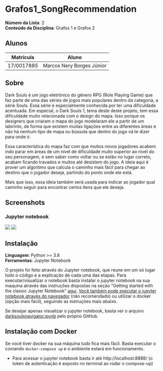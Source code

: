 # Grafos1_SongRecommendation

**Número da Lista**: 2<br>
**Conteúdo da Disciplina**: Grafos 1 e Grafos 2<br>

## Alunos
|Matrícula | Aluno |
| -- | -- |
| 17/0017885  | Marcos Nery Borges Júnior |

## Sobre 
Dark Souls é um jogo eletrônico do gênero RPG (Role Playing Game) que faz parte de uma das séries de jogos mais populares dentro da categoria, a série Souls. Essa série é especialmente conhecida por ter uma dificuldade acentuada. Em especial, o Dark Souls 1, tema deste deste projeto, tem essa dificuldade muito relacionada com o design do mapa. Isso porque os designers que criaram o mapa do jogo modelaram ele a partir de um labirinto, de forma que existem muitas ligações entre as diferentes áreas e não há nenhum tipo de mapa ou bússola que dentro do jogo vá te dizer para onde ir.

Essa característica do mapa faz com que muitos novos jogadores acabem indo parar em áreas de um nível de dificuldade muito superior ao nível do seu personagem, e sem saber como voltar ou se estão no lugar correto, acabam ficando travados e muitos até desistem do jogo. A ideia aqui é prover um algoritmo que calcula o caminho mais fácil para chegar ao destino que o jogador deseja, partindo do ponto onde ele está.

Mais que isso, essa ideia também será usada para indicar ao jogador qual caminho seguir para encontrar certos itens que ele deseja.

## Screenshots
### Jupyter notebook
<img style="max-width: 800px" src="notebook1.png">
<img style="max-width: 800px" src="notebook2.png">

## Instalação 
**Linguagem**: Python >= 3.8 <br>
**Ferramentas**: Jupyter Notebook <br>


O projeto foi feito através do Jupyter notebook, que reune em um só lugar todo o código e a explicação de cada uma das etapas. 
Para executar/visualizar o notebook basta instalar o jupyter notebook na sua maquina através das instruções dispostas na seção "Getting started with the classic Jupyter Notebook" [aqui](https://jupyter.org/install). [Você também pode executar o jupyter notebook através do navegador](https://mybinder.org/v2/gh/ipython/ipython-in-depth/master?filepath=binder/Index.ipynb) (não recomendado) ou utilizar o docker (opção mais fácil), seguindo as instruções mais abaixo.

Se desejar apenas visualizar o jupyter notebook, basta ver o arquivo [darksoulsnavigator.ipynb](https://github.com/projeto-de-algoritmos/Grafos2_DarkSoulsNavigator/blob/master/darksoulsnavigator.ipynb) pelo próprio GitHub.


## Instalação com Docker

Se você tiver docker na sua máquina tudo fica mais fácil. Basta executar o comando `docker-compose up` e o ambiente estará em funcionamento.
  
  * Para acessar o jupyter notebook basta ir até http://localhost:8888/ (o token de autenticação é exposto no terminal ao rodar o compose-up)


